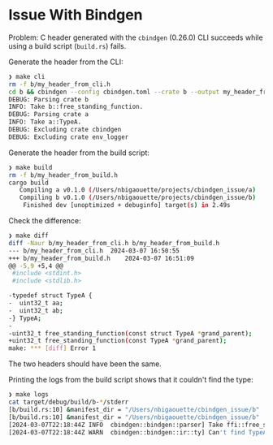 # Issue With Bindgen

Problem: C header generated with the `cbindgen` (0.26.0) CLI succeeds while using a build script (`build.rs`) fails.

Generate the header from the CLI:

```sh
❯ make cli
rm -f b/my_header_from_cli.h
cd b && cbindgen --config cbindgen.toml --crate b --output my_header_from_cli.h -vvvv
DEBUG: Parsing crate b
INFO: Take b::free_standing_function.
DEBUG: Parsing crate a
INFO: Take a::TypeA.
DEBUG: Excluding crate cbindgen
DEBUG: Excluding crate env_logger
```

Generate the header from the build script:

```sh
❯ make build
rm -f b/my_header_from_build.h
cargo build
   Compiling a v0.1.0 (/Users/nbigaouette/projects/cbindgen_issue/a)
   Compiling b v0.1.0 (/Users/nbigaouette/projects/cbindgen_issue/b)
    Finished dev [unoptimized + debuginfo] target(s) in 2.49s
```

Check the difference:

```sh
❯ make diff
diff -Naur b/my_header_from_cli.h b/my_header_from_build.h
--- b/my_header_from_cli.h	2024-03-07 16:50:55
+++ b/my_header_from_build.h	2024-03-07 16:51:09
@@ -5,9 +5,4 @@
 #include <stdint.h>
 #include <stdlib.h>

-typedef struct TypeA {
-  uint32_t aa;
-  uint32_t ab;
-} TypeA;
-
-uint32_t free_standing_function(const struct TypeA *grand_parent);
+uint32_t free_standing_function(const TypeA *grand_parent);
make: *** [diff] Error 1
```

The two headers should have been the same.

Printing the logs from the build script shows that it couldn't find the type:

```sh
❯ make logs
cat target/debug/build/b-*/stderr
[b/build.rs:10] &manifest_dir = "/Users/nbigaouette/cbindgen_issue/b"
[b/build.rs:10] &manifest_dir = "/Users/nbigaouette/cbindgen_issue/b"
[2024-03-07T22:18:44Z INFO  cbindgen::bindgen::parser] Take ffi::free_standing_function.
[2024-03-07T22:18:44Z WARN  cbindgen::bindgen::ir::ty] Can't find TypeA. This usually means that this type was incompatible or not found.
```
